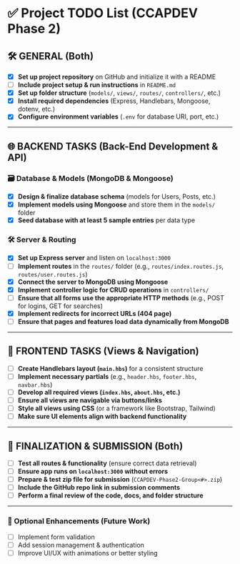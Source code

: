 # ✅ Project TODO List (CCAPDEV Phase 2)

## 🛠 GENERAL (Both)
- [x] **Set up project repository** on GitHub and initialize it with a README  
- [ ] **Include project setup & run instructions** in `README.md`  
- [x] **Set up folder structure** (`models/`, `views/`, `routes/`, `controllers/`, etc.)  
- [x] **Install required dependencies** (Express, Handlebars, Mongoose, dotenv, etc.)  
- [x] **Configure environment variables** (`.env` for database URI, port, etc.)  

---

## 🌐 BACKEND TASKS (Back-End Development & API)
### 🗃 Database & Models (MongoDB & Mongoose)
- [x] **Design & finalize database schema** (models for Users, Posts, etc.)  
- [x] **Implement models using Mongoose** and store them in the `models/` folder  
- [x] **Seed database with at least 5 sample entries** per data type  

### 🛠 Server & Routing
- [x] **Set up Express server** and listen on `localhost:3000`  
- [ ] **Implement routes** in the `routes/` folder (e.g., `routes/index.routes.js`, `routes/user.routes.js`)  
- [x] **Connect the server to MongoDB using Mongoose**  
- [x] **Implement controller logic for CRUD operations** in `controllers/`  
- [ ] **Ensure that all forms use the appropriate HTTP methods** (e.g., POST for logins, GET for searches)  
- [x] **Implement redirects for incorrect URLs (404 page)**  
- [ ] **Ensure that pages and features load data dynamically from MongoDB**  

---

## 🎨 FRONTEND TASKS (Views & Navigation)
- [ ] **Create Handlebars layout (`main.hbs`)** for a consistent structure  
- [ ] **Implement necessary partials** (e.g., `header.hbs`, `footer.hbs`, `navbar.hbs`)  
- [ ] **Develop all required views (`index.hbs`, `about.hbs`, etc.)**  
- [ ] **Ensure all views are navigable via buttons/links**  
- [ ] **Style all views using CSS** (or a framework like Bootstrap, Tailwind)  
- [ ] **Make sure UI elements align with backend functionality**  

---

## 🚀 FINALIZATION & SUBMISSION (Both)
- [ ] **Test all routes & functionality** (ensure correct data retrieval)  
- [ ] **Ensure app runs on `localhost:3000` without errors**  
- [ ] **Prepare & test zip file for submission** (`CCAPDEV-Phase2-Group<#>.zip`)  
- [ ] **Include the GitHub repo link in submission comments**  
- [ ] **Perform a final review of the code, docs, and folder structure**  

---

### 📌 Optional Enhancements (Future Work)
- [ ] Implement form validation  
- [ ] Add session management & authentication  
- [ ] Improve UI/UX with animations or better styling  
